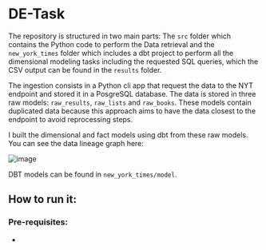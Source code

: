 # DE-Task

The repository is structured in two main parts: The `src` folder which contains the Python code to perform the Data retrieval and the `new_york_times` folder which includes a dbt project to perform
all the dimensional modeling tasks including the requested SQL queries, which the CSV output can be found in the `results` folder.

The ingestion consists in a Python cli app that request the data to the NYT endpoint and stored it in a PosgreSQL database. The data is stored in three raw models: `raw_results`, `raw_lists` and `raw_books`.
These models contain duplicated data because this approach aims to have the data closest to the endpoint to avoid reprocessing steps. 

I built the dimensional and fact models using dbt from these raw models. You can see the data lineage graph here:

![image](https://github.com/user-attachments/assets/fee75142-8c2c-42ed-8edf-122764b058ca)

DBT models can be found in `new_york_times/model`.


## How to run it:

### Pre-requisites:

- 
